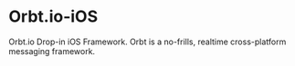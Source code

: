 # Orbt.io-iOS
Orbt.io Drop-in iOS Framework.  Orbt is a no-frills, realtime cross-platform messaging framework.
